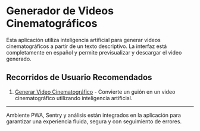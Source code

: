# Generador de Videos Cinematográficos

Esta aplicación utiliza inteligencia artificial para generar videos cinematográficos a partir de un texto descriptivo. La interfaz está completamente en español y permite previsualizar y descargar el video generado.

## Recorridos de Usuario Recomendados

1. [Generar Video Cinematográfico](docs/journeys/generar-video-cinematografico.md) - Convierte un guión en un video cinematográfico utilizando inteligencia artificial.

---
Ambiente PWA, Sentry y análisis están integrados en la aplicación para garantizar una experiencia fluida, segura y con seguimiento de errores.
